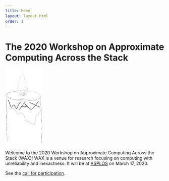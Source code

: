 ```yaml
---
title: Home
layout: layout.html
order: 1
---
```

# The 2020 Workshop on Approximate Computing Across the Stack

<img src="waxlogo500.jpg" style="max-width: 120px;" class="illus">

Welcome to the 2020 Workshop on Approximate Computing Across the Stack (WAX)! WAX is a venue for research focusing on computing with unreliability and inexactness.
It will be at [ASPLOS][]
on March 17, 2020.

See the [call for participation][cfp].

[cfp]: cfp.html
[asplos]: https://asplos-conference.org
